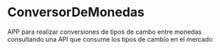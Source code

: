 # ConversorDeMonedas
APP para realizar conversiones de tipos de cambo entre monedas consultando una API que consume los tipos de cambio en el mercado
